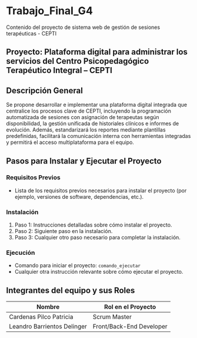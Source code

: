 # Trabajo_Final_G4
Contenido del proyecto de sistema web de gestión de sesiones terapéuticas - CEPTI

## Proyecto: Plataforma digital para administrar los servicios del Centro Psicopedagógico Terapéutico Integral – CEPTI

## Descripción General

Se propone desarrollar e implementar una plataforma digital integrada que centralice los procesos clave de CEPTI, incluyendo la programación automatizada de sesiones con asignación de terapeutas según disponibilidad, la gestión unificada de historiales clínicos e informes de evolución. Además, estandarizará los reportes mediante plantillas predefinidas, facilitará la comunicación interna con herramientas integradas y permitirá el acceso multiplataforma para el equipo.

## Pasos para Instalar y Ejecutar el Proyecto

### Requisitos Previos
- Lista de los requisitos previos necesarios para instalar el proyecto (por ejemplo, versiones de software, dependencias, etc.).

### Instalación
1. Paso 1: Instrucciones detalladas sobre cómo instalar el proyecto.
2. Paso 2: Siguiente paso en la instalación.
3. Paso 3: Cualquier otro paso necesario para completar la instalación.

### Ejecución
- Comando para iniciar el proyecto: `comando_ejecutar`
- Cualquier otra instrucción relevante sobre cómo ejecutar el proyecto.

## Integrantes del equipo y sus Roles

| Nombre                        | Rol en el Proyecto           |
|-------------------------------|------------------------------|
| Cardenas Pilco Patricia       | Scrum Master                 |
| Leandro Barrientos Delinger   | Front/Back-End Developer     |
